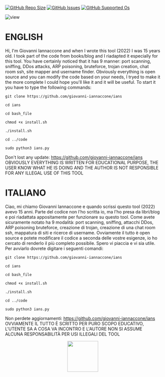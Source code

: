 [![GitHub Repo Size](https://img.shields.io/github/languages/code-size/giovanni-iannaccone/ians)](https://github.com/giovanni-iannaccone/ians)
[![GitHub Issues](https://img.shields.io/bitbucket/issues-raw/giovanni-iannaccone/ians)](https://github.com/giovanni-iannaccone/ians)
[![GitHub Supported Os](https://img.shields.io/badge/OS-linux-blue)](https://github.com/giovanni-iannaccone/ians)

![view](https://user-images.githubusercontent.com/80602545/184477861-2b047baa-d321-4ade-b22a-769642ff5d4f.jpg)

# ENGLISH

Hi, I'm Giovanni Iannaccone and when I wrote this tool (2022) I was 15 years old. I took part of the code from books/blog and I riadapted it especially for this tool. You have certainly noticed that it has 9 manner: port scanning, sniffing, DDos attacks, ARP poisoning, bruteforce, trojan creation, chat room ssh, site mapper and username finder. Obviously everything is open source and you can modify the code based on your needs, I tryed to make it the more complete I could hope you'll like it and it will be useful.
To start it you have to type the following commands:
```
git clone https://github.com/giovanni-iannaccone/ians
```
```
cd ians
```
```
cd bash_file
```
```
chmod +x install.sh
```
```
./install.sh
```
```
cd ../code
```
```
sudo python3 ians.py
```

Don't lost any update: https://github.com/giovanni-iannaccone/ians
OBVIOUSLY EVERYTHING IS WRITTEN FOR EDUCATIONAL PURPOSE, THE USER KNOW WHAT HE IS DOING AND THE AUTHOR IS NOT RESPONSIBLE FOR ANY ILLEGAL USE OF THIS TOOL


# ITALIANO 

Ciao, mi chiamo Giovanni Iannaccone e quando scrissi questo tool (2022) avevo 15 anni. Parte del codice non l'ho scritta io, ma l'ho presa da libri/blog e poi riadattata appositamente per funzionare su questo tool. Come avete sicuramente notato ha 9 modalità: port scanning, sniffing, attacchi DDos, ARP poisoning bruteforce, creazione di trojan, creazione di una chat room ssh, mappatura di siti e ricerce di username. Ovviamente il tutto è open source e potete modificare il codice a seconda delle vostre esigenze, io ho cercato di renderlo il più completo possibile. Spero vi piaccia e vi sia utile.
Per avviarlo dovrete digitare i seguenti comandi:
```
git clone https://github.com/giovanni-iannaccone/ians
```
```
cd ians
```
```
cd bash_file
```
```
chmod +x install.sh
```
```
./install.sh
```
```
cd ../code
```
```
sudo python3 ians.py
```

Non perdete aggiornamenti: https://github.com/giovanni-iannaccone/ians
OVVIAMENTE IL TUTTO È SCRITTO PER PURO SCOPO EDUCATIVO, L'UTENTE SA A COSA VA INCONTRO E L'AUTORE NON SI ASSUME ALCUNA RESPONSABILITÀ PER USI ILLEGALI DEL TOOL


<div id="header" align="center">
  <img src="https://media.giphy.com/media/YRMb6dd7zprS00JdGZ/giphy.gif" width="100"/>
</div>
